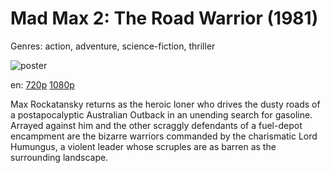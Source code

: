 # Mad Max 2: The Road Warrior (1981)

Genres: action, adventure, science-fiction, thriller

![poster](http://image.tmdb.org/t/p/w500/voNuYkvQgDSqijCDllEaRntq7ln.jpg)

en:
  [720p](magnet:?xt=urn:btih:A56299F1806DAA8F6D5FD65F92B31927BDEC904B&tr=udp://glotorrents.pw:6969/announce&tr=udp://tracker.opentrackr.org:1337/announce&tr=udp://torrent.gresille.org:80/announce&tr=udp://tracker.openbittorrent.com:80&tr=udp://tracker.coppersurfer.tk:6969&tr=udp://tracker.leechers-paradise.org:6969&tr=udp://p4p.arenabg.ch:1337&tr=udp://tracker.internetwarriors.net:1337)
  [1080p](magnet:?xt=urn:btih:EBE70CA3DEBEAF660BB871C4A2E4E9BC0000A405&tr=udp://glotorrents.pw:6969/announce&tr=udp://tracker.opentrackr.org:1337/announce&tr=udp://torrent.gresille.org:80/announce&tr=udp://tracker.openbittorrent.com:80&tr=udp://tracker.coppersurfer.tk:6969&tr=udp://tracker.leechers-paradise.org:6969&tr=udp://p4p.arenabg.ch:1337&tr=udp://tracker.internetwarriors.net:1337)
  


Max Rockatansky returns as the heroic loner who drives the dusty roads of a postapocalyptic Australian Outback in an unending search for gasoline. Arrayed against him and the other scraggly defendants of a fuel-depot encampment are the bizarre warriors commanded by the charismatic Lord Humungus, a violent leader whose scruples are as barren as the surrounding landscape.